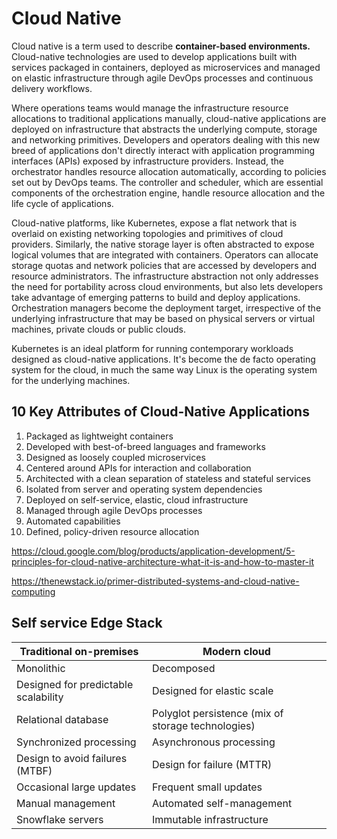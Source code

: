 # Cloud Native

Cloud native is a term used to describe **container-based environments.** Cloud-native technologies are used to develop applications built with services packaged in containers, deployed as microservices and managed on elastic infrastructure through agile DevOps processes and continuous delivery workflows.

Where operations teams would manage the infrastructure resource allocations to traditional applications manually, cloud-native applications are deployed on infrastructure that abstracts the underlying compute, storage and networking primitives. Developers and operators dealing with this new breed of applications don't directly interact with application programming interfaces (APIs) exposed by infrastructure providers. Instead, the orchestrator handles resource allocation automatically, according to policies set out by DevOps teams. The controller and scheduler, which are essential components of the orchestration engine, handle resource allocation and the life cycle of applications.

Cloud-native platforms, like Kubernetes, expose a flat network that is overlaid on existing networking topologies and primitives of cloud providers. Similarly, the native storage layer is often abstracted to expose logical volumes that are integrated with containers. Operators can allocate storage quotas and network policies that are accessed by developers and resource administrators. The infrastructure abstraction not only addresses the need for portability across cloud environments, but also lets developers take advantage of emerging patterns to build and deploy applications. Orchestration managers become the deployment target, irrespective of the underlying infrastructure that may be based on physical servers or virtual machines, private clouds or public clouds.

Kubernetes is an ideal platform for running contemporary workloads designed as cloud-native applications. It's become the de facto operating system for the cloud, in much the same way Linux is the operating system for the underlying machines.

## 10 Key Attributes of Cloud-Native Applications

1. Packaged as lightweight containers
2. Developed with best-of-breed languages and frameworks
3. Designed as loosely coupled microservices
4. Centered around APIs for interaction and collaboration
5. Architected with a clean separation of stateless and stateful services
6. Isolated from server and operating system dependencies
7. Deployed on self-service, elastic, cloud infrastructure
8. Managed through agile DevOps processes
9. Automated capabilities
10. Defined, policy-driven resource allocation

<https://cloud.google.com/blog/products/application-development/5-principles-for-cloud-native-architecture-what-it-is-and-how-to-master-it>

<https://thenewstack.io/primer-distributed-systems-and-cloud-native-computing>

## Self service Edge Stack

| **Traditional on-premises** | **Modern cloud** |
|---|---|
| Monolithic | Decomposed |
| Designed for predictable scalability | Designed for elastic scale |
| Relational database | Polyglot persistence (mix of storage technologies) |
| Synchronized processing | Asynchronous processing |
| Design to avoid failures (MTBF) | Design for failure (MTTR) |
| Occasional large updates | Frequent small updates |
| Manual management | Automated self-management |
| Snowflake servers | Immutable infrastructure |

